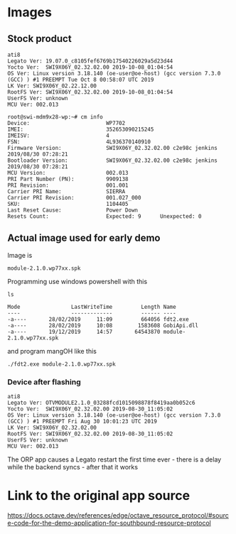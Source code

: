 # Images

## Stock product
```
ati8
Legato Ver: 19.07.0_c8105fef6769b17540226029a5d23d44
Yocto Ver:  SWI9X06Y_02.32.02.00 2019-10-08_01:04:54
OS Ver: Linux version 3.18.140 (oe-user@oe-host) (gcc version 7.3.0 (GCC) ) #1 PREEMPT Tue Oct 8 00:58:07 UTC 2019
LK Ver: SWI9X06Y_02.22.12.00
RootFS Ver: SWI9X06Y_02.32.02.00 2019-10-08_01:04:54
UserFS Ver: unknown
MCU Ver: 002.013
```

```
root@swi-mdm9x28-wp:~# cm info
Device:                        WP7702
IMEI:                          352653090215245
IMEISV:                        4
FSN:                           4L936370140910
Firmware Version:              SWI9X06Y_02.32.02.00 c2e98c jenkins 2019/08/30 07:28:21
Bootloader Version:            SWI9X06Y_02.32.02.00 c2e98c jenkins 2019/08/30 07:28:21
MCU Version:                   002.013
PRI Part Number (PN):          9909138
PRI Revision:                  001.001
Carrier PRI Name:              SIERRA
Carrier PRI Revision:          001.027_000
SKU:                           1104405
Last Reset Cause:              Power Down
Resets Count:                  Expected: 9      Unexpected: 0
```



## Actual image used for early demo

Image is 
```
module-2.1.0.wp77xx.spk
```

Programming use windows powershell with this 

```
ls 

Mode                LastWriteTime         Length Name
----                -------------         ------ ----
-a----       28/02/2019     11:09         664056 fdt2.exe
-a----       28/02/2019     10:08        1583608 GobiApi.dll
-a----       19/12/2019     14:57       64543870 module-2.1.0.wp77xx.spk
```
and program mangOH like this

```
./fdt2.exe module-2.1.0.wp77xx.spk
```

### Device after flashing 

```
ati8
Legato Ver: OTVMODULE2.1.0_03288fcd1015098878f8419aa0b052c6
Yocto Ver:  SWI9X06Y_02.32.02.00 2019-08-30_11:05:02
OS Ver: Linux version 3.18.140 (oe-user@oe-host) (gcc version 7.3.0 (GCC) ) #1 PREEMPT Fri Aug 30 10:01:23 UTC 2019
LK Ver: SWI9X06Y_02.32.02.00
RootFS Ver: SWI9X06Y_02.32.02.00 2019-08-30_11:05:02
UserFS Ver: unknown
MCU Ver: 002.013

```


The ORP app causes a Legato restart the first time ever - there is a delay while the backend syncs - after that it works

# Link to the original app source

https://docs.octave.dev/references/edge/octave_resource_protocol/#source-code-for-the-demo-application-for-southbound-resource-protocol
